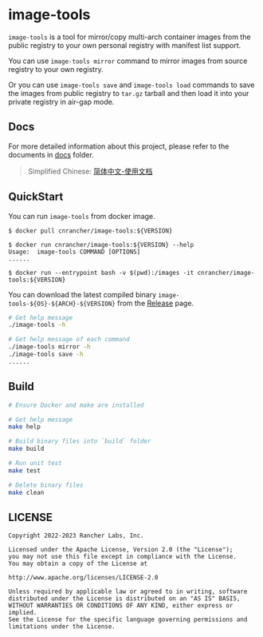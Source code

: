 # image-tools

`image-tools` is a tool for mirror/copy multi-arch container images from the public registry to your own personal registry with manifest list support.

You can use `image-tools mirror` command to mirror images from source registry to your own registry.

Or you can use `image-tools save` and `image-tools load` commands to save the images from public registry to `tar.gz` tarball and then load it into your private registry in air-gap mode.

## Docs

For more detailed information about this project, please refer to the documents in [docs](docs/) folder.

> Simplified Chinese: [简体中文-使用文档](./docs/zh_CN/README.md)

## QuickStart

You can run `image-tools` from docker image.

```console
$ docker pull cnrancher/image-tools:${VERSION}

$ docker run cnrancher/image-tools:${VERSION} --help
Usage:	image-tools COMMAND [OPTIONS]
......

$ docker run --entrypoint bash -v $(pwd):/images -it cnrancher/image-tools:${VERSION}
```

You can download the latest compiled binary `image-tools-${OS}-${ARCH}-${VERSION}` from the [Release](https://github.com/cnrancher/image-tools/releases) page.

```sh
# Get help message
./image-tools -h

# Get help message of each command
./image-tools mirror -h
./image-tools save -h
......
```

## Build

```sh
# Ensure Docker and make are installed

# Get help message
make help

# Build binary files into `build` folder
make build

# Run unit test
make test

# Delete binary files
make clean
```

## LICENSE

    Copyright 2022-2023 Rancher Labs, Inc.

    Licensed under the Apache License, Version 2.0 (the "License");
    you may not use this file except in compliance with the License.
    You may obtain a copy of the License at

    http://www.apache.org/licenses/LICENSE-2.0

    Unless required by applicable law or agreed to in writing, software
    distributed under the License is distributed on an "AS IS" BASIS,
    WITHOUT WARRANTIES OR CONDITIONS OF ANY KIND, either express or implied.
    See the License for the specific language governing permissions and
    limitations under the License.
